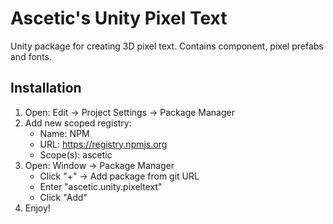 # Ascetic's Unity Pixel Text

Unity package for creating 3D pixel text. Contains component, pixel prefabs and fonts.

## Installation

1. Open: Edit -> Project Settings -> Package Manager
2. Add new scoped registry:
	* Name: NPM
	* URL: https://registry.npmjs.org
	* Scope(s): ascetic
3. Open: Window -> Package Manager
	* Click "+" -> Add package from git URL
	* Enter "ascetic.unity.pixeltext"
	* Click "Add"
4. Enjoy!
